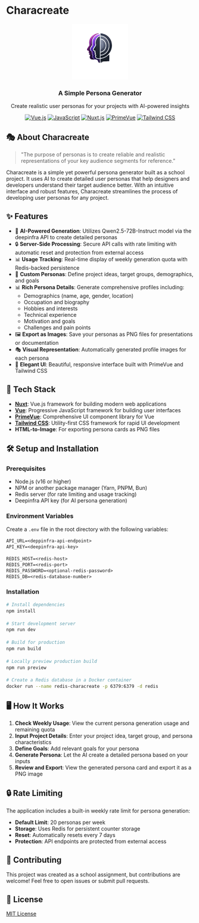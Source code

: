# Characreate

<div align="center">
  <img src="/public/img/logo.webp" alt="Characreate Logo" width="150">
  <h3>A Simple Persona Generator</h3>
  <p>Create realistic user personas for your projects with AI-powered insights</p>
  
  [![Vue.js](https://img.shields.io/badge/Vue.js-85%25-4FC08D?style=flat-square&logo=vue.js&logoColor=white)](https://vuejs.org/)
  [![JavaScript](https://img.shields.io/badge/JavaScript-5.2%25-F7DF1E?style=flat-square&logo=javascript&logoColor=black)](https://developer.mozilla.org/en-US/docs/Web/JavaScript)
  [![Nuxt.js](https://img.shields.io/badge/Nuxt.js-3-00DC82?style=flat-square&logo=nuxt.js&logoColor=white)](https://nuxt.com/)
  [![PrimeVue](https://img.shields.io/badge/PrimeVue-3-4A6CF7?style=flat-square&logo=prime&logoColor=white)](https://primevue.org/)
  [![Tailwind CSS](https://img.shields.io/badge/Tailwind_CSS-3-38B2AC?style=flat-square&logo=tailwind-css&logoColor=white)](https://tailwindcss.com/)
</div>

## 🎭 About Characreate

> "The purpose of personas is to create reliable and realistic representations of your key audience segments for reference."

Characreate is a simple yet powerful persona generator built as a school project. It uses AI to create detailed user personas that help designers and developers understand their target audience better. With an intuitive interface and robust features, Characreate streamlines the process of developing user personas for any project.

## ✨ Features

- 🤖 **AI-Powered Generation**: Utilizes Qwen2.5-72B-Instruct model via the deepinfra API to create detailed personas
- 🔒 **Server-Side Processing**: Secure API calls with rate limiting with automatic reset and protection from external access
- 📊 **Usage Tracking**: Real-time display of weekly generation quota with Redis-backed persistence
- 🎨 **Custom Personas**: Define project ideas, target groups, demographics, and goals
- 📊 **Rich Persona Details**: Generate comprehensive profiles including:
  - Demographics (name, age, gender, location)
  - Occupation and biography
  - Hobbies and interests
  - Technical experience
  - Motivation and goals
  - Challenges and pain points
- 🖼️ **Export as Images**: Save your personas as PNG files for presentations or documentation
- 🎭 **Visual Representation**: Automatically generated profile images for each persona
- 🎨 **Elegant UI**: Beautiful, responsive interface built with PrimeVue and Tailwind CSS

## 🚀 Tech Stack

- **[Nuxt](https://nuxt.com/)**: Vue.js framework for building modern web applications
- **[Vue](https://vuejs.org/)**: Progressive JavaScript framework for building user interfaces
- **[PrimeVue](https://primevue.org/)**: Comprehensive UI component library for Vue
- **[Tailwind CSS](https://tailwindcss.com/)**: Utility-first CSS framework for rapid UI development
- **HTML-to-Image**: For exporting persona cards as PNG files

## 🛠️ Setup and Installation

### Prerequisites

- Node.js (v16 or higher)
- NPM or another package manager (Yarn, PNPM, Bun)
- Redis server (for rate limiting and usage tracking)
- Deepinfra API key (for AI persona generation)

### Environment Variables

Create a `.env` file in the root directory with the following variables:

```
API_URL=<deppinfra-api-endpoint>
API_KEY=<deepinfra-api-key>

REDIS_HOST=<redis-host>
REDIS_PORT=<redis-port>
REDIS_PASSWORD=<optional-redis-password>
REDIS_DB=<redis-database-number>
```

### Installation

```bash
# Install dependencies
npm install

# Start development server
npm run dev

# Build for production
npm run build

# Locally preview production build
npm run preview

# Create a Redis database in a Docker container
docker run --name redis-characreate -p 6379:6379 -d redis
```

## 🖥️ How It Works

1. **Check Weekly Usage**: View the current persona generation usage and remaining quota
2. **Input Project Details**: Enter your project idea, target group, and persona characteristics
3. **Define Goals**: Add relevant goals for your persona
4. **Generate Persona**: Let the AI create a detailed persona based on your inputs
5. **Review and Export**: View the generated persona card and export it as a PNG image

## 🔒 Rate Limiting

The application includes a built-in weekly rate limit for persona generation:

- **Default Limit**: 20 personas per week
- **Storage**: Uses Redis for persistent counter storage
- **Reset**: Automatically resets every 7 days
- **Protection**: API endpoints are protected from external access

## 🤝 Contributing

This project was created as a school assignment, but contributions are welcome! Feel free to open issues or submit pull requests.

## 📝 License

[MIT License](LICENSE)

